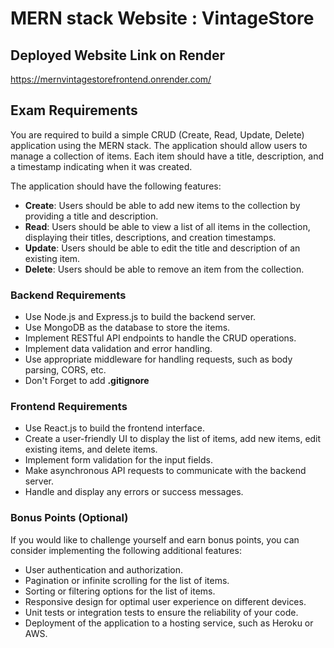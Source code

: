 
# MERN stack Website : VintageStore

## Deployed Website Link on Render

https://mernvintagestorefrontend.onrender.com/

## Exam Requirements

You are required to build a simple CRUD (Create, Read, Update, Delete) application using the MERN stack. The application should allow users to manage a collection of items. Each item should have a title, description, and a timestamp indicating when it was created.

The application should have the following features:

-   **Create**: Users should be able to add new items to the collection by providing a title and description.
-   **Read**: Users should be able to view a list of all items in the collection, displaying their titles, descriptions, and creation timestamps.
-   **Update**: Users should be able to edit the title and description of an existing item.
-   **Delete**: Users should be able to remove an item from the collection.

### Backend Requirements

-   Use Node.js and Express.js to build the backend server.
-   Use MongoDB as the database to store the items.
-   Implement RESTful API endpoints to handle the CRUD operations.
-   Implement data validation and error handling.
-   Use appropriate middleware for handling requests, such as body parsing, CORS, etc.
-  Don't Forget to add **.gitignore**

### Frontend Requirements

-   Use React.js to build the frontend interface.
-   Create a user-friendly UI to display the list of items, add new items, edit existing items, and delete items.
-   Implement form validation for the input fields.
-   Make asynchronous API requests to communicate with the backend server.
-   Handle and display any errors or success messages.

### Bonus Points (Optional)

If you would like to challenge yourself and earn bonus points, you can consider implementing the following additional features:

-   User authentication and authorization.
-   Pagination or infinite scrolling for the list of items.
-   Sorting or filtering options for the list of items.
-   Responsive design for optimal user experience on different devices.
-   Unit tests or integration tests to ensure the reliability of your code.
-   Deployment of the application to a hosting service, such as Heroku or AWS.


